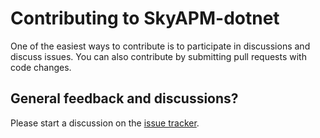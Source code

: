 # Contributing to SkyAPM-dotnet

One of the easiest ways to contribute is to participate in discussions and discuss issues. You can also contribute by submitting pull requests with code changes.

## General feedback and discussions?
Please start a discussion on the [issue tracker](https://github.com/yaitoo/sparrow/issues).